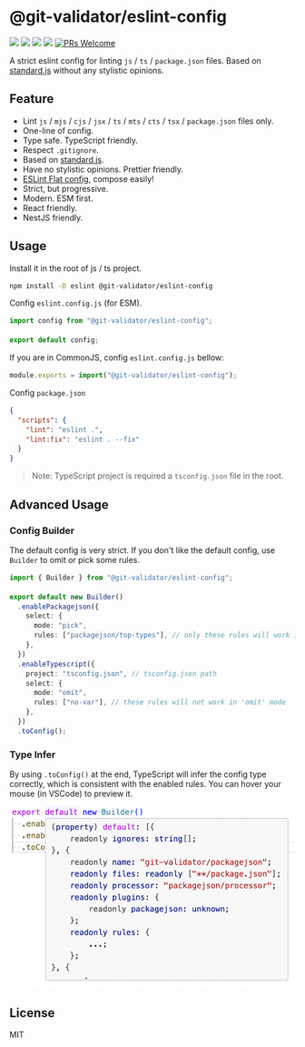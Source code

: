 # @git-validator/eslint-config

[![](https://img.shields.io/npm/l/@git-validator/eslint-config.svg)](https://github.com/zanminkian/git-validator/blob/main/LICENSE)
[![](https://img.shields.io/npm/v/@git-validator/eslint-config.svg)](https://www.npmjs.com/package/@git-validator/eslint-config)
[![](https://img.shields.io/npm/dm/@git-validator/eslint-config.svg)](https://www.npmjs.com/package/@git-validator/eslint-config)
[![](https://packagephobia.com/badge?p=@git-validator/eslint-config)](https://packagephobia.com/result?p=@git-validator/eslint-config)
[![PRs Welcome](https://img.shields.io/badge/PRs-welcome-brightgreen.svg)](https://makeapullrequest.com)

A strict eslint config for linting `js` / `ts` / `package.json` files. Based on [standard.js](https://github.com/standard/standard) without any stylistic opinions.

## Feature

- Lint `js` / `mjs` / `cjs` / `jsx` / `ts` / `mts` / `cts` / `tsx` / `package.json` files only.
- One-line of config.
- Type safe. TypeScript friendly.
- Respect `.gitignore`.
- Based on [standard.js](https://github.com/standard/standard).
- Have no stylistic opinions. Prettier friendly.
- [ESLint Flat config](https://eslint.org/docs/latest/use/configure/configuration-files-new), compose easily!
- Strict, but progressive.
- Modern. ESM first.
- React friendly.
- NestJS friendly.

## Usage

Install it in the root of js / ts project.

```sh
npm install -D eslint @git-validator/eslint-config
```

Config `eslint.config.js` (for ESM).

```js
import config from "@git-validator/eslint-config";

export default config;
```

If you are in CommonJS, config `eslint.config.js` bellow:

```js
module.exports = import("@git-validator/eslint-config");
```

Config `package.json`

```json
{
  "scripts": {
    "lint": "eslint .",
    "lint:fix": "eslint . --fix"
  }
}
```

> Note: TypeScript project is required a `tsconfig.json` file in the root.

## Advanced Usage

### Config Builder

The default config is very strict. If you don't like the default config, use `Builder` to omit or pick some rules.

```ts
import { Builder } from "@git-validator/eslint-config";

export default new Builder()
  .enablePackagejson({
    select: {
      mode: "pick",
      rules: ["packagejson/top-types"], // only these rules will work in 'pick' mode
    },
  })
  .enableTypescript({
    project: "tsconfig.json", // tsconfig.json path
    select: {
      mode: "omit",
      rules: ["no-var"], // these rules will not work in 'omit' mode
    },
  })
  .toConfig();
```

### Type Infer

By using `.toConfig()` at the end, TypeScript will infer the config type correctly, which is consistent with the enabled rules. You can hover your mouse (in VSCode) to preview it.

![type infer](https://raw.githubusercontent.com/zanminkian/static/main/git-validator/type-infer.png)

## License

MIT
